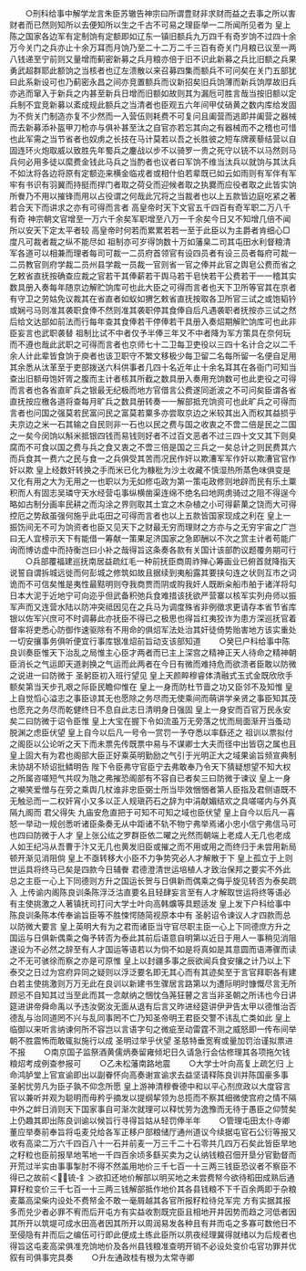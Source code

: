 <!-- { "loadSidebar": true } -->
　　○刑科给事中解学龙言朱臣苏辙告神宗曰所谓豊财非求财而益之去事之所以害财者而已然则知所以去便知所以生之千古不可易之理臣举一二所闻所见者为  皇上陈之国家各边军有定制饷有定额即如辽东一镇旧额兵九万四千有奇岁饷不过四十余万今关门之兵亦止十余万耳而月饷乃至二十二万二千三百有奇关门月粮已议至一两八钱递至宁前则又量增而蓟密新募之兵月粮亦倍于旧不识此新募之兵比旧额之兵果勇武超群耶此额饷之当核者也辽左溃散以来召募四集而额兵不可问矣在关门五部犹曰此系新设可也乃蓟密永昌之间亦竞置额兵而议新招矣旧兵饷薄而新兵饷厚故旧兵亦逃而窜入于新兵之内甚至新兵日增而旧额如故则其为漏卮可胜言哉当按旧额以定兵制不宜竞新募以紊成规此额兵之当清者也臣观五六年间甲仗硝黄之数内库给发固为不赀关门制造亦复不少然而一入营伍则耗费不可复问且阖营而逃即并阖营之器械而去新募添补盔甲刀枪亦与俱补甚至汰之自官亦若忘其向之有器械而不之稽也可惜也此军需之当节省者也奴虏之长技在马计莫若以吾之长胜彼之短车牌蒺藜结营以自固连环火炮取威以致胜先年蜀兵之鏖战以步不以骑罗一贵之死守以铳不以马然则马兵何必用多徒以縻费金钱此马兵之当酌者也议者曰军饷不维当汰兵以就饷与其汰兵不如汰将各边将原有定额迩来横金临戎者或相什伯若辈既已如云如雨则有军伴有军牢有书识有羽翼而持挺而捍门者取之荷殳而迎候者取之执爨而应役者取之此皆实饷所餋乃不用以摧锋而用以占役谓之何哉此冗将之当裁者也以上五款皆边庭吃紧之著若合天下而讲求之亦有可得而言者  高皇帝时天下文官五千四百有奇军职二万八千有奇  神宗朝文官增至一万六千余矣军职增至八万一千余矣今日又不知增几倍不闻所以安天下定太平者较  高皇帝时何若而累累若若一至于此臣以为主爵者肯细心□度凡可裁者裁之纵不能尽如  祖制亦可岁得饷数十万如藩臬二司其屯田水利督粮清军各道可以相兼而理者每司可裁一二员府首领官有设四员者有设三员者每府可裁一二员教官则府学裁二员州县学裁一员裁一官则省一官之俸并此官之舆皂公费而省之乞敕省直抚按确查应裁之官若干其俸薪若干舆马若干皂快若干公费若干一一稽其实数具册入奏每年随京边解贮饷库可也此大臣之可得而言者也天下卫所等官其在京者有守卫之劳姑免议裁其在省直者如蚁如猬乞敕省直抚按取各卫所官三试之或饱韬钤或娴弓马则准其袭职食俸不然则准其袭职停其食俸自后凡遇袭职者抚按亦三试之然后给文达部如前法而行每年查其食俸若干停俸若干具册入奏炤期解贮饷库可也此非臣妄言也武职袭替  祖制比试不中者仅予半俸三年又不中者降为军方策具在奈何玩而不遵也哉此武职之可得而言者也京师七十二卫每卫吏役以三四十名计合之以二千余人计此辈皆食饷于庾者也该卫职守不繁文移极少每卫留二名每所留一名便自足用其余悉从汰革至于吏部拨送六科供事者几四十名近年止十余名耳其在各衙门可知当查出旧额毋饱奸胥之腹而主计者核其所截之数具册入奏用充饷数可也此吏役之可得而言者也各省直旷兵之银最无纪极而地方官借言公费遂同逝波之不可问矣臣谓各省直抚按应檄各道将查每月旷兵之数具册转奏一一解部抵充饷资可也此旷兵之可得而言者也问国之强莫若民富问民之富莫若粟多亦尝取京边之米较其出入而权其益损乎夫京边之米一石其输之自民则非一石也以民之费与国之收衷之不啻二倍是民之二国之一矣今闵饷以斛米抵银四钱而易钱则好者不过百文恶者不过三四十文又其下则臭腐而不可食以国之费与兵之食又衷之不啻三倍是国之三兵之一矣总计之则民费其六而兵食其一费六之民与食一之兵俱受其苦而况民作奸以欺漕军军作奸以欺漕官官作奸以欺  皇上经数奸转换之手而米已化为糠秕为沙土收藏不慎湿热所蒸色味俱变是又化有用之大为无用之一也职以为无如修屯政为第一策屯政修则地辟而民有乐土粟积而人有固志吴璘守天水经营屯事纵横凿渠连绵不绝名曰地网虏骑过之阻不得逞今略如古制分画率民耕之而沟涂之界则取其土宜之木杂植之小可得薪菓之饶而大可得控厄之势敌虽强何施乎此屯田之可得而言者也以上五款皆国家现成之利在  皇上一振饬间无不可为饷资者也臣又见天下之财最无穷而理财之方亦与之无穷宇宙之广岂曰无人宜榜示天下有能借一筹献一策果足济国家之急即酬以不次之赏主计者苟能广询而博访虚中而持衡岂曰小补之哉得旨这条奏各款有关国计该部酌议题覆务期可行
　　○兵部覆福建巡抚南居益疏红毛一种前抚臣商周祚殚心筹画业已俯首就降指天说誓自谓拆城远徙而何彭城之修筑如故且据续到夷船露其要挟句连之状则互市之词诡而不可信矣惟是夷性最黠明则夺我商贾而阴或购我奸人既断籴船市舶于诸洋将勾日本大泥于近地宁可向迩乎但武备积弛兵食难措该抚欲严营寨以核军实列舟师以振军声而又连营水陆以防冲突祗因见在之兵马为调度殊省非例徵求更请存本省节省库银以佐军兴庶可不时调募此亦抚臣不得已之极思也得旨红夷狡诈为患方深巡抚官着督率将吏悉心防御作速驱除有不用命的俱炤军法处治其奸徒倚势贻害地方该实重处一切安攘事务俱听便宜行事库银准炤前旨动支该部知道
　　○癸巳户科给事中陈良训奏臣惟天下治乱之局惟主心臣才两者而已主上深宫之精神正天人待命之精神朝臣消长之气运即天道剥换之气运而此两者在今日有微而难持危而欲溃者臣敢以防微之说进一曰防微于  圣躬臣初入班行望见  皇上天颜睟穆睿体清融式玉式金既欣欣手额矣第当天步孔艰之际臣民瞻仰惟在  皇上一身而防杜节啬之功又臣邻不及知惟  皇上自觉慆心溢志之事臣谅其无也愿除之务尽而无使乘间而萌讲学亲贤之事臣知其茂也愿充之务尽而乾健终日不息自此志日清明身日强固  皇上一身安而百官万民永安矣二曰防微于诏令臣惟  皇上大宝在握下令如流虽万无旁落之忧而局面渐开当蚤动脱渊之虑臣伏望  皇上自今以后凡一号令一赏罚一予夺悉以率繇还之  祖训以票拟付之阁臣以公论听之天下而未票先传既票中易与不谋卿士大夫而径中出皆窃之属也且  皇上固大有为君也阁部大臣正好乘英明勤励之气引于光明正大之域果谕旨频宣典制未协胡不矫诏批鳞明告  陛下令臣弗守官臣宁去弗敢奉乃令天下猜疑想望不知大权之所属咨嗟短气共叹为虺之弗摧恐阁部有不容自已者矣三曰防微于谏议  皇上一身之嚬笑爱憎与在旁之乘舆几杖谁非忠臣弼士所当毕效悃悃者第人臣指及君侧语既不无触忌而一二权奸宵小又多以正人规瑱药石之辞为中涓献媚结欢之具嗟嗟内与外真隔九阁而  君父得失  九庙安危直把于可知不可知之域也臣伏望  皇上自今以后凡一喜怒一举动一规创悉听诸臣条奏无从中距诸不轨不物宁弗举焉诸小忠小信宁弗信马可也四曰防微于人才  皇上张公纮之罗群臣依二曜之光然而朝端上老成人无几也老成人如王纪冯从吾曹于汴又无几也黄发旧臣或摧之而不用或用之而终归于未尝用新局顿开渐见消阻倘  皇上不亟转移大小臣不力争势究必人才解散于下  皇上孤立于上则世运具将终马已矣是四款今日辅餋  君德澄清世运培植人才致治保邦之要实不外此总之主臣一心上下同德则方升之国运长贺与日俱新而偶乘之侮乎旋见转否为泰矣疏入  上传谕内阁陈良训条陈浮泛沽直要名且轻肆妄言至有人才解取世运将终等语必有主使挑激之人著镇抚司打问大学士叶向高韩爌等具题适发  皇上发下户科给事中陈良训条陈本传奉谕旨臣等不胜悚愕随简视原本中有  圣躬诏令谏议人才四款而总以防微大要言  皇上英明大有为之君而诸臣当守官尽职主臣一心上下同德庶方升之国运与日俱新偶乘之侮予转否为泰此其前后语意自明第以近日于用人一事稍见消阻遂设为不必然之辞至有人才国运等语若以为倘不如是将真如是其意圆而语滞骤而读之不无可骇徐而察之亦是可原惟  皇上以封疆多事之辰欲闻兵食安攘之计乃以上下泰交之日过为宫府异同之疑则以浮泛要名即无其心而有其迹矣至于言官拜职各有建白若主使挑激则万万无此在良训以新建书生骤居言路第以为遭际明时慷慨尽言无所顾忌不自知其过当至此而其一念献纳之悃忱刍荛狂瞽之言当非圣朝之所讳也今日讲筵进讲帝舜命禹以予违汝弼汝无面从退有后言又昨进经筵讲伊尹告太甲以德惟治否德乱与治同道罔不兴与乱同事罔不亡乃知圣帝明王君臣交警不讳乱亡类如此  皇上临御以来听言纳谏何所不容岂以言语字句之微疵至动雷霆不测之威怒即一传布间举朝不胜震怖而敢辄拟施行以成  圣明过举乎伏望  圣慈特垂宽宥或量加罚治谨拟票进不报
　　○南京国子监祭酒黄儒炳奏留雍倾圯日久请急行会估修理其各项拖欠钱粮炤考成例查参报可
　　○乙未松藩南路地震
　　○大学士叶向高复上疏乞归  上命鸿胪堂上官宣谕即出以副眷怀向高奏谢宣谕求去益坚请释陈良训并陈国豪多事  圣躬忧劳凡为臣子孰不仰念所愿  皇上游神清穆餋德中和以平心剂庶政以大度容言官以兼听并观为聪明而毋矜乎摘发以提纲挈领为总揽而不察其细微使宫府之情不隔中外之衅日消则天下国家事自可渐次就理可以释忧劳为逸豫而无待于愚臣之仰赞矣  上仍趣其即出陈良训谕以候旨行寻得旨姑从轻罚俸半年
　　○管理屯田太仆寺卿董应举奏前奉旨将屯麦兑给各军正移户部粮储厅通州道议今续据屯官石公衍等报又收有高梁二万六千四百八十一石并前麦一万三千二十石零共几四万石矣此皆臣旱地之籽粒也臣前报旱地苇地一千四百余顷多繇买卖为之认纳钱粮召佃开垦分官勤督而开荒过半实由事事掣肘不得不然盖用地价三千七百一十三两三钱臣恐议者不察臣不得已之故前＜锍-釒＞欲扣还地价解部以明买地之未尝费帑今欲待稻田成熟后通算籽粒变价三千七百一十三两三钱解部抵作地价其各县钱粮不下千百余两即于杂粮麦藁高梁柴内设处不费帑金不敢一毫屑越其各官所报籽粒待兑军完  方有实据其报多而兑少者必罪不宥而后开屯方有实益收割既完臣且相地开井因势而趋之河低者因其所开以筑堤可成水田高者因其所开以周润易发各种且有井而屯之多寡可数他日不至侵隐有井而后之编伍可行即此便成土练此臣所以夙夜经理冀得就绪以为后规者也得旨这屯麦高梁俱准充饷地价及各州县钱粮准查明开销不必设处变价屯官功罪并优叙有司俱事完具奏
　　○升左通政桂有根为太常寺卿
